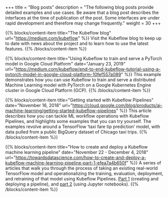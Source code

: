 +++
title = "Blog posts"
description = "The following blog posts provide detailed examples and use cases. Be aware that a blog post describes the interfaces at the time of publication of the post. Some interfaces are under rapid development and therefore may change frequently."
weight = 30
+++

{{% blocks/content-item title="The Kubeflow blog"
  url="https://medium.com/kubeflow" %}}
Visit the Kubeflow blog to keep up to date with news about the project and to
learn how to use the latest features.
{{% /blocks/content-item %}}

{{% blocks/content-item title="Using Kubeflow to train and serve a PyTorch model in Google Cloud Platform"
  date="January 23, 2019"
  url="https://medium.com/kubeflow/end-to-end-kubeflow-tutorial-using-a-pytorch-model-in-google-cloud-platform-10fef557a089" %}}
This example demonstrates how you can use Kubeflow to train and serve a
distributed Machine Learning model with PyTorch on a Google Kubernetes Engine
cluster in Google Cloud Platform (GCP).
{{% /blocks/content-item %}}


{{% blocks/content-item title="Getting started with Kubeflow Pipelines"
  date="November 16, 2018"
  url="https://cloud.google.com/blog/products/ai-machine-learning/getting-started-kubeflow-pipelines" %}}
This article describes how you can tackle ML workflow operations with
Kubeflow Pipelines, and highlights some examples that you can try
yourself. The examples revolve around a TensorFlow ‘taxi fare tip prediction’
model, with data pulled from a public BigQuery dataset of Chicago taxi trips.
{{% /blocks/content-item %}}

{{% blocks/content-item title="How to create and deploy a Kubeflow machine learning pipeline"
  date="November 22 - December 4, 2018"
  url="https://towardsdatascience.com/how-to-create-and-deploy-a-kubeflow-machine-learning-pipeline-part-1-efea7a4b650f" %}}
 A series of articles that walk you through the process of taking an existing
 real-world TensorFlow model and operationalizing the training, evaluation,
 deployment, and retraining of that model using Kubeflow Pipelines.
 [Part 1](https://towardsdatascience.com/how-to-create-and-deploy-a-kubeflow-machine-learning-pipeline-part-1-efea7a4b650f)
 (creating and deploying a pipeline), and
 [part 2](https://towardsdatascience.com/how-to-deploy-jupyter-notebooks-as-components-of-a-kubeflow-ml-pipeline-part-2-b1df77f4e5b3)
 (using Jupyter notebooks).
{{% /blocks/content-item %}}
